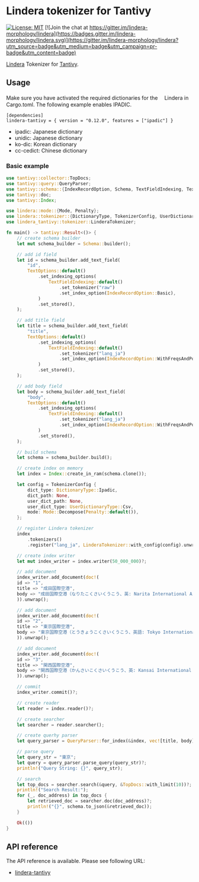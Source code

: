 # Lindera tokenizer for Tantivy

[![License: MIT](https://img.shields.io/badge/License-MIT-yellow.svg)](https://opensource.org/licenses/MIT) [![Join the chat at https://gitter.im/lindera-morphology/lindera](https://badges.gitter.im/lindera-morphology/lindera.svg)](https://gitter.im/lindera-morphology/lindera?utm_source=badge&utm_medium=badge&utm_campaign=pr-badge&utm_content=badge)

[Lindera](https://github.com/lindera-morphology/lindera) Tokenizer for [Tantivy](https://github.com/tantivy-search/tantivy).


## Usage

Make sure you have activated the required dictionaries for the 　Lindera in Cargo.toml.
The following example enables IPADIC.

```
[dependencies]
lindera-tantivy = { version = "0.12.0", features = ["ipadic"] }
```

- ipadic: Japanese dictionary
- unidic: Japanese dictionary
- ko-dic: Korean dictionary
- cc-cedict: Chinese dictionary


### Basic example

```rust
use tantivy::collector::TopDocs;
use tantivy::query::QueryParser;
use tantivy::schema::{IndexRecordOption, Schema, TextFieldIndexing, TextOptions};
use tantivy::doc;
use tantivy::Index;

use lindera::mode::{Mode, Penalty};
use lindera::tokenizer::{DictionaryType, TokenizerConfig, UserDictionaryType};
use lindera_tantivy::tokenizer::LinderaTokenizer;

fn main() -> tantivy::Result<()> {
    // create schema builder
    let mut schema_builder = Schema::builder();

    // add id field
    let id = schema_builder.add_text_field(
        "id",
        TextOptions::default()
            .set_indexing_options(
                TextFieldIndexing::default()
                    .set_tokenizer("raw")
                    .set_index_option(IndexRecordOption::Basic),
            )
            .set_stored(),
    );

    // add title field
    let title = schema_builder.add_text_field(
        "title",
        TextOptions::default()
            .set_indexing_options(
                TextFieldIndexing::default()
                    .set_tokenizer("lang_ja")
                    .set_index_option(IndexRecordOption::WithFreqsAndPositions),
            )
            .set_stored(),
    );

    // add body field
    let body = schema_builder.add_text_field(
        "body",
        TextOptions::default()
            .set_indexing_options(
                TextFieldIndexing::default()
                    .set_tokenizer("lang_ja")
                    .set_index_option(IndexRecordOption::WithFreqsAndPositions),
            )
            .set_stored(),
    );

    // build schema
    let schema = schema_builder.build();

    // create index on memory
    let index = Index::create_in_ram(schema.clone());

    let config = TokenizerConfig {
        dict_type: DictionaryType::Ipadic,
        dict_path: None,
        user_dict_path: None,
        user_dict_type: UserDictionaryType::Csv,
        mode: Mode::Decompose(Penalty::default()),
    };

    // register Lindera tokenizer
    index
        .tokenizers()
        .register("lang_ja", LinderaTokenizer::with_config(config).unwrap());

    // create index writer
    let mut index_writer = index.writer(50_000_000)?;

    // add document
    index_writer.add_document(doc!(
    id => "1",
    title => "成田国際空港",
    body => "成田国際空港（なりたこくさいくうこう、英: Narita International Airport）は、千葉県成田市南東部から芝山町北部にかけて建設された日本最大の国際拠点空港である。首都圏東部（東京の東60km）に位置している。空港コードはNRT。"
    )).unwrap();

    // add document
    index_writer.add_document(doc!(
    id => "2",
    title => "東京国際空港",
    body => "東京国際空港（とうきょうこくさいくうこう、英語: Tokyo International Airport）は、東京都大田区にある日本最大の空港。通称は羽田空港（はねだくうこう、英語: Haneda Airport）であり、単に「羽田」と呼ばれる場合もある。空港コードはHND。"
    )).unwrap();

    // add document
    index_writer.add_document(doc!(
    id => "3",
    title => "関西国際空港",
    body => "関西国際空港（かんさいこくさいくうこう、英: Kansai International Airport）は大阪市の南西35㎞に位置する西日本の国際的な玄関口であり、関西三空港の一つとして大阪国際空港（伊丹空港）、神戸空港とともに関西エアポート株式会社によって一体運営が行われている。"
    )).unwrap();

    // commit
    index_writer.commit()?;

    // create reader
    let reader = index.reader()?;

    // create searcher
    let searcher = reader.searcher();

    // create querhy parser
    let query_parser = QueryParser::for_index(&index, vec![title, body]);

    // parse query
    let query_str = "東京";
    let query = query_parser.parse_query(query_str)?;
    println!("Query String: {}", query_str);

    // search
    let top_docs = searcher.search(&query, &TopDocs::with_limit(10))?;
    println!("Search Result:");
    for (_, doc_address) in top_docs {
        let retrieved_doc = searcher.doc(doc_address)?;
        println!("{}", schema.to_json(&retrieved_doc));
    }

    Ok(())
}
```

## API reference

The API reference is available. Please see following URL:
- <a href="https://docs.rs/lindera-tantivy" target="_blank">lindera-tantivy</a>
